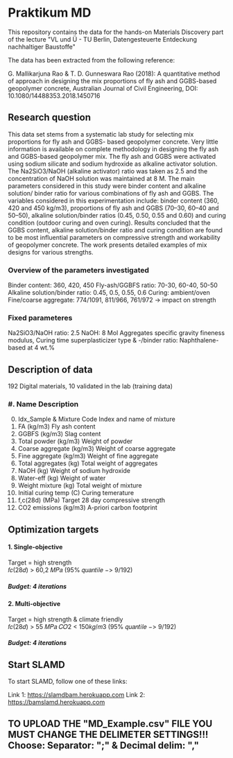 # Praktikum MD

This repository contains the data for the hands-on Materials Discovery part of the lecture  "VL und Ü - TU Berlin, Datengesteuerte Entdeckung nachhaltiger Baustoffe"

The data has been extracted from the following reference: 

G. Mallikarjuna Rao & T. D. Gunneswara Rao (2018): A quantitative method of approach in designing the mix proportions of fly ash and GGBS-based geopolymer concrete, Australian Journal of Civil Engineering, DOI: 10.1080/14488353.2018.1450716

## Research question
This data set stems from a systematic lab study for selecting mix proportions for fly ash and GGBS- based geopolymer concrete. Very little information is available on complete methodology in designing the fly ash and GGBS-based geopolymer mix. The fly ash and GGBS were activated using sodium silicate and sodium hydroxide as alkaline activator solution. The Na2SiO3/NaOH (alkaline activator) ratio was taken as 2.5 and the concentration of NaOH solution was maintained at 8 M. The main parameters considered in this study were binder content and alkaline solution/ binder ratio for various combinations of fly ash and GGBS. The variables considered in this experimentation include: binder content (360, 420 and 450 kg/m3), proportions of fly ash and GGBS (70–30, 60–40 and 50–50), alkaline solution/binder ratios (0.45, 0.50, 0.55 and 0.60) and curing condition (outdoor curing and oven curing). Results concluded that the GGBS content, alkaline solution/binder ratio and curing condition are found to be most influential parameters on compressive strength and workability of geopolymer concrete. The work presents detailed examples of mix designs for various strengths.

### Overview of the parameters investigated
Binder content: 360, 420, 450
Fly-ash/GGBFS ratio: 70-30, 60-40, 50-50
Alkaline solution/binder ratio: 0.45, 0.5, 0.55, 0.6
Curing: ambient/oven
Fine/coarse aggregate: 774/1091, 811/966, 761/972
-> impact on strength 

### Fixed parameteres
Na2SiO3/NaOH ratio: 2.5 
NaOH: 8 Mol
Aggregates specific gravity
fineness modulus, Curing time 
superplasticizer type & -/binder ratio: Naphthalene-based at 4 wt.%

## Description of data

192 Digital materials, 10 validated in the lab (training data)

### #.  Name			                    Description
0.  Idx_Sample & Mixture Code 	  Index and name of mixture 
1.  FA (kg/m3)		                Fly ash content
2.  GGBFS (kg/m3)		              Slag content
3.  Total powder (kg/m3)	        Weight of powder
4.  Coarse aggregate (kg/m3)	    Weight of coarse aggregate 
5.  Fine aggregate (kg/m3)	      Weight of fine aggregate 
6.  Total aggregates (kg)	        Total weight of aggregates 
7.  NaOH (kg)		                  Weight of sodium hydroxide
8.  Water-eff (kg)		            Weight of water
9.  Weight mixture (kg)	          Total weight of mixture
10. Initial curing temp (C)	      Curing temerature	
11. f,c(28d) (MPa) 		            Target 28 day compressive strength
12. CO2 emissions (kg/m3)	        A-priori carbon footprint

## Optimization targets

#### 1. Single-objective
Target = high strength			
 	𝑓𝑐(28𝑑) > 60,2 𝑀𝑃𝑎 		 (95% 𝑞𝑢𝑎𝑛𝑡𝑖𝑙𝑒 −> 9/192) 
##### Budget: 4 iterations


#### 2. Multi-objective 
Target = high strength & climate friendly 	
	𝑓𝑐(28𝑑) > 55 𝑀𝑃𝑎
		𝐶𝑂2  < 150𝑘𝑔/𝑚3		(95% 𝑞𝑢𝑎𝑛𝑡𝑖𝑙𝑒 −> 9/192) 
##### Budget: 4 iterations

## Start SLAMD

To start SLAMD, follow one of these links:

Link 1: https://slamdbam.herokuapp.com 
Link 2: https://bamslamd.herokuapp.com 

## TO UPLOAD THE "MD_Example.csv" FILE YOU MUST CHANGE THE DELIMETER SETTINGS!!! Choose: Separator: ";" & Decimal delim: ","
